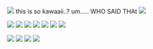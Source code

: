 ![](https://wilardo.crd.co/assets/images/gallery28/f014f3fe.png?v=b62e9456) this is so kawaaii..? um..... WHO SAID THAt
![](https://media.discordapp.net/attachments/1165107662422298726/1210653279919546449/Untitled3111_20240223132333.png?ex=65eb57ba&is=65d8e2ba&hm=933f14072f192af46616acd4255f5026c1be704b08c09c3dde88d6f553fc9d8c&) 

![](https://wilardo.crd.co/assets/images/gallery16/e266f63b.png?v=b62e9456) ![](https://wilardo.crd.co/assets/images/gallery16/c0252777.png?v=b62e9456) ![](https://wilardo.crd.co/assets/images/gallery11/921519c9.png?v=b62e9456) ![](https://wilardo.crd.co/assets/images/gallery11/c9dadc8d.png?v=b62e9456) ![](https://wilardo.crd.co/assets/images/gallery11/da62a549.png?v=b62e9456) ![](https://wilardo.crd.co/assets/images/gallery11/4bbface2.png?v=b62e9456) ![](https://wilardo.crd.co/assets/images/gallery11/2e6c3d7e.png?v=b62e9456) 

![](https://wilardo.crd.co/assets/images/gallery25/7fc3f56a.gif?v=b62e9456) ![](https://wilardo.crd.co/assets/images/gallery26/66301f88.gif?v=b62e9456) ![](https://wilardo.crd.co/assets/images/gallery19/1b122a72.gif?v=b62e9456) ![](https://wilardo.crd.co/assets/images/gallery01/4f52f573.gif?v=b62e9456) 
